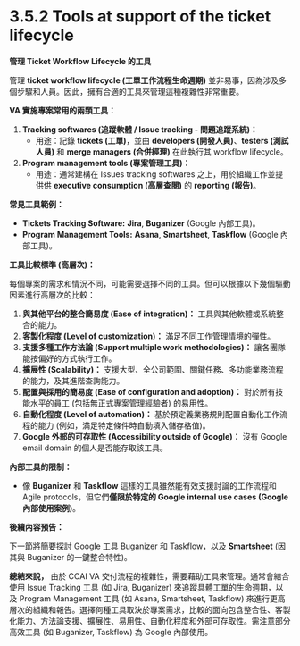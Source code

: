 # 3.5.2 Tools at support of the ticket lifecycle

**管理 Ticket Workflow Lifecycle 的工具**

管理 **ticket workflow lifecycle (工單工作流程生命週期)** 並非易事，因為涉及多個步驟和人員。因此，擁有合適的工具來管理這種複雜性非常重要。

**VA 實施專案常用的兩類工具：**

1. **Tracking softwares (追蹤軟體 / Issue tracking - 問題追蹤系統)：**
    - 用途：記錄 **tickets (工單)**，並由 **developers (開發人員)**、**testers (測試人員)** 和 **merge managers (合併經理)** 在此執行其 workflow lifecycle。
2. **Program management tools (專案管理工具)：**
    - 用途：通常建構在 Issues tracking softwares 之上，用於組織工作並提供供 **executive consumption (高層查閱)** 的 **reporting (報告)**。

**常見工具範例：**

- **Tickets Tracking Software:** **Jira**, **Buganizer** (Google 內部工具)。
- **Program Management Tools:** **Asana**, **Smartsheet**, **Taskflow** (Google 內部工具)。

**工具比較標準 (高層次)：**

每個專案的需求和情況不同，可能需要選擇不同的工具。但可以根據以下幾個驅動因素進行高層次的比較：

1. **與其他平台的整合簡易度 (Ease of integration)：** 工具與其他軟體或系統整合的能力。
2. **客製化程度 (Level of customization)：** 滿足不同工作管理情境的彈性。
3. **支援多種工作方法論 (Support multiple work methodologies)：** 讓各團隊能按偏好的方式執行工作。
4. **擴展性 (Scalability)：** 支援大型、全公司範圍、關鍵任務、多功能業務流程的能力，及其進階查詢能力。
5. **配置與採用的簡易度 (Ease of configuration and adoption)：** 對於所有技能水平的員工 (包括無正式專案管理經驗者) 的易用性。
6. **自動化程度 (Level of automation)：** 基於預定義業務規則配置自動化工作流程的能力 (例如，滿足特定條件時自動填入儲存格值)。
7. **Google 外部的可存取性 (Accessibility outside of Google)：** 沒有 Google email domain 的個人是否能存取該工具。

**內部工具的限制：**

- 像 **Buganizer** 和 **Taskflow** 這樣的工具雖然能有效支援討論的工作流程和 Agile protocols，但它們**僅限於特定的 Google internal use cases (Google 內部使用案例)**。

**後續內容預告：**

下一節將簡要探討 Google 工具 Buganizer 和 Taskflow，以及 **Smartsheet** (因其與 Buganizer 的一鍵整合特性)。

**總結來說，** 由於 CCAI VA 交付流程的複雜性，需要藉助工具來管理。通常會結合使用 Issue Tracking 工具 (如 Jira, Buganizer) 來追蹤具體工單的生命週期，以及 Program Management 工具 (如 Asana, Smartsheet, Taskflow) 來進行更高層次的組織和報告。選擇何種工具取決於專案需求，比較的面向包含整合性、客製化能力、方法論支援、擴展性、易用性、自動化程度和外部可存取性。需注意部分高效工具 (如 Buganizer, Taskflow) 為 Google 內部使用。